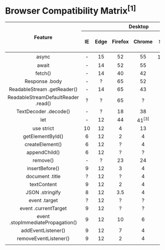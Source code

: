 # Browser Compatibility Matrix<sup>[1]</sup>

<table>
<thead>
    <tr>
        <th rowspan="2">Feature</th>
        <th colspan="6">Desktop</th>
        <th colspan="6">Mobile</th>
        <th rowspan="2">Global Usage</th>
    </tr>
    <tr>
        <th>IE</th>
        <th>Edge</th>
        <th>Firefox</th>
        <th>Chrome</th>
        <th>Safari</th>
        <th>Opera</th>
        <th>iOS (Safari)</th>
        <th>Android (WebView)</th>
        <th>Opera Mobile</th>
        <th>Android (Chrome)</th>
        <th>Android (Firefox)</th>
        <th>Android (Samsung Internet)</th>
    </tr>
</thead>
<tbody>
    <tr>
        <td align="center">async</td>
        <td align="center">-</td>
        <td align="center">15</td>
        <td align="center">52</td>
        <td align="center">55</td>
        <td align="center">10.1<sup>[2]</sup></td>
        <td align="center">42</td>
        <td align="center">10.3<sup>[2]</sup></td>
        <td align="center">76</td>
        <td align="center">46</td>
        <td align="center">78</td>
        <td align="center">68</td>
        <td align="center">6.2</td>
        <td align="center">91.76%</td>
    </tr>
    <tr>
        <td align="center">await</td>
        <td align="center">-</td>
        <td align="center">14</td>
        <td align="center">52</td>
        <td align="center">55</td>
        <td align="center">10.1</td>
        <td align="center">42</td>
        <td align="center">10.3</td>
        <td align="center">76</td>
        <td align="center">46</td>
        <td align="center">78</td>
        <td align="center">68</td>
        <td align="center">6.2</td>
        <td align="center">89.1%</td>
    </tr>
    <tr>
        <td align="center">fetch()</td>
        <td align="center">-</td>
        <td align="center">14</td>
        <td align="center">40</td>
        <td align="center">42</td>
        <td align="center">10.1</td>
        <td align="center">29</td>
        <td align="center">10.3</td>
        <td align="center">76</td>
        <td align="center">46</td>
        <td align="center">78</td>
        <td align="center">68</td>
        <td align="center">4</td>
        <td align="center">93.81%</td>
    </tr>
    <tr>
        <td align="center">Response .body</td>
        <td align="center">-</td>
        <td align="center">?</td>
        <td align="center">65</td>
        <td align="center">52</td>
        <td align="center">-</td>
        <td align="center">39</td>
        <td align="center">-</td>
        <td align="center">76</td>
        <td align="center">46</td>
        <td align="center">78</td>
        <td align="center">68</td>
        <td align="center">6.2</td>
        <td align="center">73.94%</td>
    </tr>
    <tr>
        <td align="center">ReadableStream .getReader()</td>
        <td align="center">-</td>
        <td align="center">14</td>
        <td align="center">65</td>
        <td align="center">43</td>
        <td align="center">?</td>
        <td align="center">30</td>
        <td align="center">?</td>
        <td align="center">76</td>
        <td align="center">46</td>
        <td align="center">78</td>
        <td align="center">68</td>
        <td align="center">4</td>
        <td align="center">75.3%</td>
    </tr>
    <tr>
        <td align="center">ReadableStreamDefaultReader .read()</td>
        <td align="center">?</td>
        <td align="center">?</td>
        <td align="center">65</td>
        <td align="center">?</td>
        <td align="center">?</td>
        <td align="center">?</td>
        <td align="center">?</td>
        <td align="center">?</td>
        <td align="center">?</td>
        <td align="center">?</td>
        <td align="center">68</td>
        <td align="center">?</td>
        <td align="center">3.86%</td>
    </tr>
    <tr>
        <td align="center">TextDecoder .decode()</td>
        <td align="center">-</td>
        <td align="center">?</td>
        <td align="center">18</td>
        <td align="center">38</td>
        <td align="center">10.1</td>
        <td align="center">25</td>
        <td align="center">10.3</td>
        <td align="center">76</td>
        <td align="center">?</td>
        <td align="center">78</td>
        <td align="center">68</td>
        <td align="center">?</td>
        <td align="center">87.56%</td>
    </tr>
    <tr>
        <td align="center">let</td>
        <td align="center">-</td>
        <td align="center">12</td>
        <td align="center">44</td>
        <td align="center">41<sup>[3]</sup></td>
        <td align="center">11</td>
        <td align="center">28<sup>[3]</sup></td>
        <td align="center">11</td>
        <td align="center">76</td>
        <td align="center">46</td>
        <td align="center">78</td>
        <td align="center">68</td>
        <td align="center">4<sup>[3]</sup></td>
        <td align="center">92.83%</td>
    </tr>
    <tr>
        <td align="center">use strict</td>
        <td align="center">10</td>
        <td align="center">12</td>
        <td align="center">4</td>
        <td align="center">13</td>
        <td align="center">6</td>
        <td align="center">12.1</td>
        <td align="center">5</td>
        <td align="center">3</td>
        <td align="center">12</td>
        <td align="center">78</td>
        <td align="center">68</td>
        <td align="center">4</td>
        <td align="center">97.89%</td>
    </tr>
    <tr>
        <td align="center">getElementById()</td>
        <td align="center">6</td>
        <td align="center">12</td>
        <td align="center">2</td>
        <td align="center">4</td>
        <td align="center">3.1</td>
        <td align="center">10</td>
        <td align="center">3.2</td>
        <td align="center">?</td>
        <td align="center">12</td>
        <td align="center">78</td>
        <td align="center">68</td>
        <td align="center">4</td>
        <td align="center">93.93%</td>
    </tr>
    <tr>
        <td align="center">createElement()</td>
        <td align="center">6</td>
        <td align="center">12</td>
        <td align="center">?</td>
        <td align="center">4</td>
        <td align="center">?</td>
        <td align="center">?</td>
        <td align="center">?</td>
        <td align="center">?</td>
        <td align="center">?</td>
        <td align="center">78</td>
        <td align="center">68</td>
        <td align="center">?</td>
        <td align="center">76.28%</td>
    </tr>
    <tr>
        <td align="center">appendChild()</td>
        <td align="center">6</td>
        <td align="center">12</td>
        <td align="center">?</td>
        <td align="center">?</td>
        <td align="center">?</td>
        <td align="center">?</td>
        <td align="center">?</td>
        <td align="center">?</td>
        <td align="center">?</td>
        <td align="center">78</td>
        <td align="center">68</td>
        <td align="center">?</td>
        <td align="center">67.33%</td>
    </tr>
    <tr>
        <td align="center">remove()</td>
        <td align="center">-</td>
        <td align="center">?</td>
        <td align="center">23</td>
        <td align="center">24</td>
        <td align="center">?</td>
        <td align="center">15</td>
        <td align="center">7</td>
        <td align="center">4.4</td>
        <td align="center">46</td>
        <td align="center">78</td>
        <td align="center">68</td>
        <td align="center">4</td>
        <td align="center">94.69%</td>
    </tr>
    <tr>
        <td align="center">insertBefore()</td>
        <td align="center">9</td>
        <td align="center">12</td>
        <td align="center">3</td>
        <td align="center">4</td>
        <td align="center">?</td>
        <td align="center">?</td>
        <td align="center">?</td>
        <td align="center">2.1</td>
        <td align="center">?</td>
        <td align="center">78</td>
        <td align="center">68</td>
        <td align="center">?</td>
        <td align="center">78.27%</td>
    </tr>
    <tr>
        <td align="center">document .title</td>
        <td align="center">?</td>
        <td align="center">12</td>
        <td align="center">?</td>
        <td align="center">4</td>
        <td align="center">?</td>
        <td align="center">?</td>
        <td align="center">?</td>
        <td align="center">?</td>
        <td align="center">?</td>
        <td align="center">78</td>
        <td align="center">68</td>
        <td align="center">?</td>
        <td align="center">74.58%</td>
    </tr>
    <tr>
        <td align="center">textContent</td>
        <td align="center">9</td>
        <td align="center">12</td>
        <td align="center">2</td>
        <td align="center">4</td>
        <td align="center">?</td>
        <td align="center">10</td>
        <td align="center">?</td>
        <td align="center">?</td>
        <td align="center">12</td>
        <td align="center">78</td>
        <td align="center">68</td>
        <td align="center">4</td>
        <td align="center">98.74%</td>
    </tr>
    <tr>
        <td align="center">JSON .stringify</td>
        <td align="center">8</td>
        <td align="center">12</td>
        <td align="center">3.5</td>
        <td align="center">4</td>
        <td align="center">4</td>
        <td align="center">11.5</td>
        <td align="center">?</td>
        <td align="center">?</td>
        <td align="center">12</td>
        <td align="center">78</td>
        <td align="center">68</td>
        <td align="center">4</td>
        <td align="center">84.04%</td>
    </tr>
    <tr>
        <td align="center">event .target</td>
        <td align="center">?</td>
        <td align="center">12</td>
        <td align="center">?</td>
        <td align="center">?</td>
        <td align="center">?</td>
        <td align="center">?</td>
        <td align="center">?</td>
        <td align="center">?</td>
        <td align="center">?</td>
        <td align="center">78</td>
        <td align="center">68</td>
        <td align="center">?</td>
        <td align="center">69.63%</td>
    </tr>
    <tr>
        <td align="center">event .currentTarget</td>
        <td align="center">9</td>
        <td align="center">12</td>
        <td align="center">?</td>
        <td align="center">?</td>
        <td align="center">10</td>
        <td align="center">?</td>
        <td align="center">10</td>
        <td align="center">?</td>
        <td align="center">?</td>
        <td align="center">78</td>
        <td align="center">68</td>
        <td align="center">?</td>
        <td align="center">80.43%</td>
    </tr>
    <tr>
        <td align="center">event .stopImmediatePropagation()</td>
        <td align="center">9</td>
        <td align="center">12</td>
        <td align="center">10</td>
        <td align="center">6</td>
        <td align="center">5</td>
        <td align="center">15</td>
        <td align="center">5</td>
        <td align="center">?</td>
        <td align="center">46</td>
        <td align="center">78</td>
        <td align="center">68</td>
        <td align="center">4</td>
        <td align="center">93.71%</td>
    </tr>
    <tr>
        <td align="center">addEventListener()</td>
        <td align="center">9</td>
        <td align="center">12</td>
        <td align="center">7</td>
        <td align="center">4</td>
        <td align="center">3.1</td>
        <td align="center">10</td>
        <td align="center">3.2</td>
        <td align="center">2.1</td>
        <td align="center">12</td>
        <td align="center">78</td>
        <td align="center">68</td>
        <td align="center">4</td>
        <td align="center">98.74%</td>
    </tr>
    <tr>
        <td align="center">removeEventListener()</td>
        <td align="center">9</td>
        <td align="center">12</td>
        <td align="center">2</td>
        <td align="center">4</td>
        <td align="center">3.1</td>
        <td align="center">10</td>
        <td align="center">3.2</td>
        <td align="center">2.1</td>
        <td align="center">12</td>
        <td align="center">78</td>
        <td align="center">68</td>
        <td align="center">4</td>
        <td align="center">94.07%</td>
    </tr>
    <tr>
        <td align="center"><script type="module"></td>
        <td align="center">-</td>
        <td align="center">16</td>
        <td align="center">60</td>
        <td align="center">61</td>
        <td align="center">11</td>
        <td align="center">48</td>
        <td align="center">11</td>
        <td align="center">76</td>
        <td align="center">-</td>
        <td align="center">79</td>
        <td align="center">68</td>
        <td align="center">8.2</td>
        <td align="center">88%</td>
    </tr>
    <tr>
        <td align="center">Dynamic import()</td>
        <td align="center">-</td>
        <td align="center">79</td>
        <td align="center">67</td>
        <td align="center">63</td>
        <td align="center">11.1</td>
        <td align="center">50</td>
        <td align="center">11</td>
        <td align="center">76</td>
        <td align="center">46</td>
        <td align="center">79</td>
        <td align="center">68</td>
        <td align="center">8.2</td>
        <td align="center">85.71%</td>
    </tr>
    <tr>
        <td align="center">Object .getPrototypeOf</td>
        <td align="center">9</td>
        <td align="center">12</td>
        <td align="center">3.5</td>
        <td align="center">5</td>
        <td align="center">5</td>
        <td align="center">12.1</td>
        <td align="center">5</td>
        <td align="center">2.1</td>
        <td align="center">>=46</td>
        <td align="center">79</td>
        <td align="center">68</td>
        <td align="center">>=10.1</td>
        <td align="center">92.73%</td>
    </tr>
    <tr>
        <td align="center">Node .firstChild</td>
        <td align="center">>=11</td>
        <td align="center">>=12</td>
        <td align="center">>=2</td>
        <td align="center">>=80</td>
        <td align="center">>=13</td>
        <td align="center">>=66</td>
        <td align="center">>=13.2</td>
        <td align="center">>=76</td>
        <td align="center">>=46</td>
        <td align="center">>=79</td>
        <td align="center">>=68</td>
        <td align="center">>=10.1</td>
        <td align="center">56.9%</td>
    </tr>
</tbody>
<tfoot>
    <tr>
        <th>Result</th>
        <td align="center">-</td>
        <td align="center">79</td>
        <td align="center">67</td>
        <td align="center">>=80</td>
        <td align="center">>=13</td>
        <td align="center">>=66</td>
        <td align="center">>=13.2</td>
        <td align="center">76</td>
        <td align="center">46</td>
        <td align="center">79</td>
        <td align="center">68</td>
        <td align="center">>=10.1</td>
        <td align="center">3.86%</td>
    </tr>
</tfoot>
</table>

1. Updated at December 10, 2019
2. Async arrow functions are unsupported
3. Only supported in strict mode